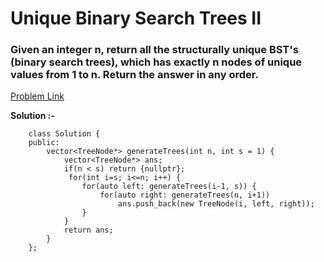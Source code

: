 # Unique Binary Search Trees II

<h3>
Given an integer n, return all the structurally unique BST's (binary search trees), which has exactly n nodes of unique values from 1 to n. Return the answer in any order.
</h3>

[Problem Link](https://leetcode.com/problems/unique-binary-search-trees-ii/)

**Solution :-**
```
	class Solution {
	public:
		vector<TreeNode*> generateTrees(int n, int s = 1) {
			vector<TreeNode*> ans;
			if(n < s) return {nullptr};                              
			 for(int i=s; i<=n; i++) {                	                 
				for(auto left: generateTrees(i-1, s)) {                 
					for(auto right: generateTrees(n, i+1))              
						ans.push_back(new TreeNode(i, left, right));     
				}
			}
			return ans;
		}
	};
```
